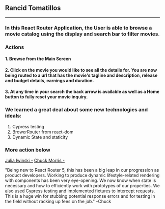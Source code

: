 ## Rancid Tomatillos
---

### In this React Router Application, the User is able to browse a movie catalog using the display and search bar to filter movies. 

### Actions
#### 1. Browse from the Main Screen
#### 2. Click on the movie you would like to see all the details for. You are now being routed to a url that has the movie's tagline and description, release and budget details, earnings and duration.  
#### 3. At any time in your search the back arrow is available as well as a Home button to fully reset your movie inquiry.

### We learned a great deal about some new technologies and ideals:
  1.  Cypress testing 
  2.  BrowerRouter from react-dom
  3.  Dynamic State and staticity



### More action below
[Julia Iwinski -](https://github.com/jgiwinski)
[Chuck Morris -](https://github.com/percworld)

"Being new to React Router 5, this has been a big leap in our progression as product developers.  Working to produce dynamic lifestyle-related rendering with components has been very eye-opening.  We now know when state is necessary and how to efficiently work with prototypes of our properties.  We also used Cypress testing and implemented fixtures to intercept requests.  This is a huge win for stubbing potential response errors and for testing in the field without racking up fees on the job."  -Chuck
